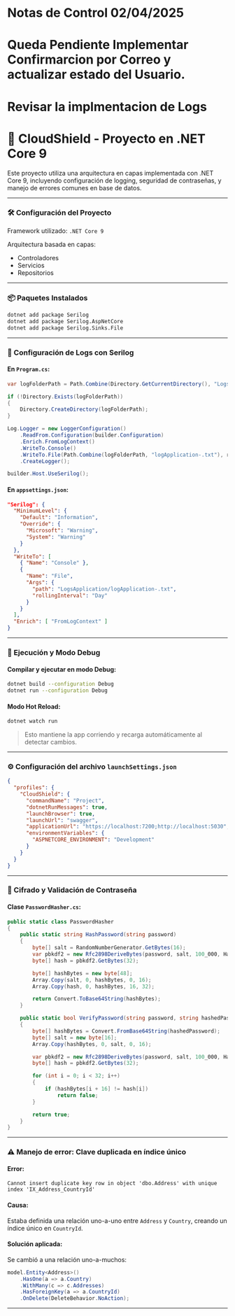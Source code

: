 # Notas de Control 02/04/2025

#  Queda Pendiente Implementar Confirmarcion por Correo y actualizar estado del Usuario.

#  Revisar la implmentacion de Logs

# 📘 CloudShield - Proyecto en .NET Core 9

Este proyecto utiliza una arquitectura en capas implementada con .NET Core 9, incluyendo configuración de logging, seguridad de contraseñas, y manejo de errores comunes en base de datos.

---

### 🛠️ Configuración del Proyecto

Framework utilizado: `.NET Core 9`

Arquitectura basada en capas:
- Controladores
- Servicios
- Repositorios

---

### 📦 Paquetes Instalados

```bash
dotnet add package Serilog
dotnet add package Serilog.AspNetCore
dotnet add package Serilog.Sinks.File
```

---

### 📄 Configuración de Logs con Serilog

#### En `Program.cs`:

```csharp
var logFolderPath = Path.Combine(Directory.GetCurrentDirectory(), "LogsApplication");

if (!Directory.Exists(logFolderPath))
{
    Directory.CreateDirectory(logFolderPath);
}

Log.Logger = new LoggerConfiguration()
    .ReadFrom.Configuration(builder.Configuration)
    .Enrich.FromLogContext()
    .WriteTo.Console()
    .WriteTo.File(Path.Combine(logFolderPath, "logApplication-.txt"), rollingInterval: RollingInterval.Day)
    .CreateLogger();

builder.Host.UseSerilog();
```

#### En `appsettings.json`:

```json
"Serilog": {
  "MinimumLevel": {
    "Default": "Information",
    "Override": {
      "Microsoft": "Warning",
      "System": "Warning"
    }
  },
  "WriteTo": [
    { "Name": "Console" },
    {
      "Name": "File",
      "Args": {
        "path": "LogsApplication/logApplication-.txt",
        "rollingInterval": "Day"
      }
    }
  ],
  "Enrich": [ "FromLogContext" ]
}
```

---

### 🔁 Ejecución y Modo Debug

#### Compilar y ejecutar en modo Debug:

```bash
dotnet build --configuration Debug
dotnet run --configuration Debug
```

#### Modo Hot Reload:

```bash
dotnet watch run
```

> Esto mantiene la app corriendo y recarga automáticamente al detectar cambios.

---

### ⚙️ Configuración del archivo `launchSettings.json`

```json
{
  "profiles": {
    "CloudShield": {
      "commandName": "Project",
      "dotnetRunMessages": true,
      "launchBrowser": true,
      "launchUrl": "swagger",
      "applicationUrl": "https://localhost:7200;http://localhost:5030",
      "environmentVariables": {
        "ASPNETCORE_ENVIRONMENT": "Development"
      }
    }
  }
}
```

---

### 🔐 Cifrado y Validación de Contraseña

#### Clase `PasswordHasher.cs`:

```csharp
public static class PasswordHasher
{
    public static string HashPassword(string password)
    {
        byte[] salt = RandomNumberGenerator.GetBytes(16);
        var pbkdf2 = new Rfc2898DeriveBytes(password, salt, 100_000, HashAlgorithmName.SHA256);
        byte[] hash = pbkdf2.GetBytes(32);

        byte[] hashBytes = new byte[48];
        Array.Copy(salt, 0, hashBytes, 0, 16);
        Array.Copy(hash, 0, hashBytes, 16, 32);

        return Convert.ToBase64String(hashBytes);
    }

    public static bool VerifyPassword(string password, string hashedPassword)
    {
        byte[] hashBytes = Convert.FromBase64String(hashedPassword);
        byte[] salt = new byte[16];
        Array.Copy(hashBytes, 0, salt, 0, 16);

        var pbkdf2 = new Rfc2898DeriveBytes(password, salt, 100_000, HashAlgorithmName.SHA256);
        byte[] hash = pbkdf2.GetBytes(32);

        for (int i = 0; i < 32; i++)
        {
            if (hashBytes[i + 16] != hash[i])
                return false;
        }

        return true;
    }
}
```

---

### ⚠️ Manejo de error: Clave duplicada en índice único

#### Error:

`Cannot insert duplicate key row in object 'dbo.Address' with unique index 'IX_Address_CountryId'`

#### Causa:

Estaba definida una relación uno-a-uno entre `Address` y `Country`, creando un índice único en `CountryId`.

#### Solución aplicada:

Se cambió a una relación uno-a-muchos:

```csharp
model.Entity<Address>()
    .HasOne(a => a.Country)
    .WithMany(c => c.Addresses)
    .HasForeignKey(a => a.CountryId)
    .OnDelete(DeleteBehavior.NoAction);
```

---

